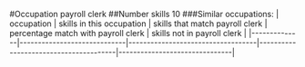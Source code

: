 #Occupation payroll clerk
##Number skills 10
###Similar occupations:
| occupation   | skills in this occupation   | skills that match payroll clerk   | percentage match with payroll clerk   | skills not in payroll clerk   |
|--------------|-----------------------------|-----------------------------------|---------------------------------------|-------------------------------|
